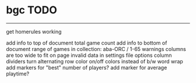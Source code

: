 # bgc TODO
--------
get homerules working

add info to top of document
	total game count
add info to bottom of document
	range of games in collection: aba-ORC / 1-65
warnings
	columns are too wide to fit on page
	invalid data in settings file
options
	column dividers
	turn alternating row color on/off
	colors instead of b/w
	word wrap
	add markers for "best" number of players?
	add marker for average playtime?



